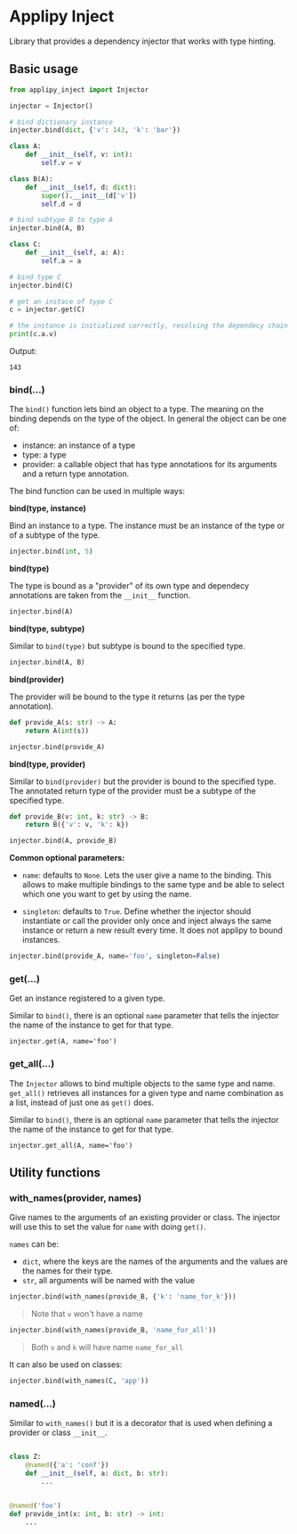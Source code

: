 # Applipy Inject

Library that provides a dependency injector that works with type hinting.

## Basic usage

```python
from applipy_inject import Injector

injector = Injector()

# bind dictionary instance
injector.bind(dict, {'v': 143, 'k': 'bar'})

class A:
    def __init__(self, v: int):
        self.v = v

class B(A):
    def __init__(self, d: dict):
        super().__init__(d['v'])
        self.d = d

# bind subtype B to type A
injector.bind(A, B)

class C:
    def __init__(self, a: A):
        self.a = a

# bind type C
injector.bind(C)

# get an instace of type C
c = injector.get(C)

# the instance is initialized correctly, resolving the dependecy chain
print(c.a.v)
```
Output:
```
143
```

### bind(...)

The `bind()` function lets bind an object to a type. The meaning on the binding
depends on the type of the object. In general the object can be one of:
 - instance: an instance of a type
 - type: a type
 - provider: a callable object that has type annotations for its arguments and
   a return type annotation.

The bind function can be used in multiple ways:

**bind(type, instance)**

Bind an instance to a type. The instance must be an instance of the type or of
a subtype of the type.

```python
injector.bind(int, 5)
```

**bind(type)**

The type is bound as a "provider" of its own type and dependecy annotations are
taken from the `__init__` function.

```python
injector.bind(A)
```

**bind(type, subtype)**

Similar to `bind(type)` but subtype is bound to the specified type.

```python
injector.bind(A, B)
```

**bind(provider)**

The provider will be bound to the type it returns (as per the type annotation).

```python
def provide_A(s: str) -> A:
    return A(int(s))

injector.bind(provide_A)
```

**bind(type, provider)**

Similar to `bind(provider)` but the provider is bound to the specified type.
The annotated return type of the provider must be a subtype of the specified
type.

```python
def provide_B(v: int, k: str) -> B:
    return B({'v': v, 'k': k})

injector.bind(A, provide_B)
```

**Common optional parameters:**
 - `name`: defaults to `None`. Lets the user give a name to the binding. This
   allows to make multiple bindings to the same type and be able to select
   which one you want to get by using the name.

 - `singleton`: defaults to `True`. Define whether the injector should
   instantiate or call the provider only once and inject always the same
   instance or return a new result every time. It does not applipy to bound
   instances.

```python
injector.bind(provide_A, name='foo', singleton=False)
```

### get(...)

Get an instance registered to a given type.

Similar to `bind()`, there is an optional `name` parameter that tells the
injector the name of the instance to get for that type.

```
injector.get(A, name='foo')
```

### get_all(...)

The `Injector` allows to bind multiple objects to the same type and name.
`get_all()` retrieves all instances for a given type and name combination as a
list, instead of just one as `get()` does.

Similar to `bind()`, there is an optional `name` parameter that tells the
injector the name of the instance to get for that type.

```
injector.get_all(A, name='foo')
```

## Utility functions

### with_names(provider, names)

Give names to the arguments of an existing provider or class. The injector will
use this to set the value for `name` with doing `get()`.

`names` can be:
 - `dict`, where the keys are the names of the arguments and the values are the
   names for their type.
 - `str`, all arguments will be named with the value

```python
injector.bind(with_names(provide_B, {'k': 'name_for_k'}))
```
> Note that `v` won't have a name

```python
injector.bind(with_names(provide_B, 'name_for_all'))
```
> Both `v` and `k` will have name `name_for_all`

It can also be used on classes:
```python
injector.bind(with_names(C, 'app'))
```

### named(...)

Similar to `with_names()` but it is a decorator that is used when defining a
provider or class `__init__`.

```python

class Z:
    @named({'a': 'conf'})
    def __init__(self, a: dict, b: str):
        ...


@named('foo')
def provide_int(x: int, b: str) -> int:
    ...
```
